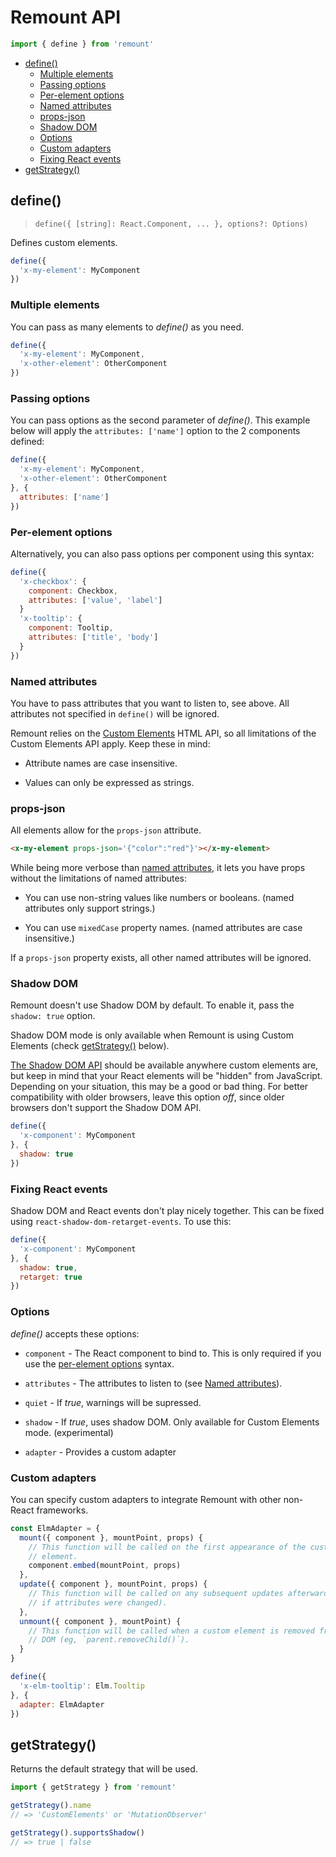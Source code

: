 # Remount API

```js
import { define } from 'remount'
```

<!-- TOC depthFrom:2 depthTo:6 withLinks:1 updateOnSave:0 orderedList:0 -->

- [define()](#define)
  - [Multiple elements](#multiple-elements)
  - [Passing options](#passing-options)
  - [Per-element options](#per-element-options)
  - [Named attributes](#named-attributes)
  - [props-json](#props-json)
  - [Shadow DOM](#shadow-dom)
  - [Options](#options)
  - [Custom adapters](#custom-adapters)
  - [Fixing React events](#fixing-react-events)
- [getStrategy()](#getstrategy)

<!-- /TOC -->

## define()

> `define({ [string]: React.Component, ... }, options?: Options)`

Defines custom elements.

```js
define({
  'x-my-element': MyComponent
})
```

### Multiple elements

You can pass as many elements to _define()_ as you need.

```js
define({
  'x-my-element': MyComponent,
  'x-other-element': OtherComponent
})
```

### Passing options

You can pass options as the second parameter of _define()_. This example below will apply the `attributes: ['name']` option to the 2 components defined:

```js
define({
  'x-my-element': MyComponent,
  'x-other-element': OtherComponent
}, {
  attributes: ['name']
})
```

### Per-element options

Alternatively, you can also pass options per component using this syntax:

```js
define({
  'x-checkbox': {
    component: Checkbox,
    attributes: ['value', 'label']
  }
  'x-tooltip': {
    component: Tooltip,
    attributes: ['title', 'body']
  }
})
```

### Named attributes

You have to pass attributes that you want to listen to, see above. All attributes not specified in `define()` will be ignored.

Remount relies on the [Custom Elements](https://developer.mozilla.org/en-US/docs/Web/Web_Components/Using_custom_elements) HTML API, so all limitations of the Custom Elements API apply. Keep these in mind:

- Attribute names are case insensitive.

- Values can only be expressed as strings.

### props-json

All elements allow for the `props-json` attribute.

```html
<x-my-element props-json='{"color":"red"}'></x-my-element>
```

While being more verbose than [named attributes](#named-attributes), it lets you have props without the limitations of named attributes:

- You can use non-string values like numbers or booleans. (named attributes only support strings.)

- You can use `mixedCase` property names. (named attributes are case insensitive.)

If a `props-json` property exists, all other named attributes will be ignored.

### Shadow DOM

Remount doesn't use Shadow DOM by default. To enable it, pass the `shadow: true` option.

Shadow DOM mode is only available when Remount is using Custom Elements (check [getStrategy()] below).

[The Shadow DOM API](https://developer.mozilla.org/en-US/docs/Web/Web_Components/Using_shadow_DOM) should be available anywhere custom elements are, but keep in mind that your React elements will be "hidden" from JavaScript. Depending on your situation, this may be a good or bad thing. For better compatibility with older browsers, leave this option _off_, since older browsers don't support the Shadow DOM API.

```js
define({
  'x-component': MyComponent
}, {
  shadow: true
})
```

### Fixing React events

Shadow DOM and React events don't play nicely together. This can be fixed using `react-shadow-dom-retarget-events`. To use this:

```js
define({
  'x-component': MyComponent
}, {
  shadow: true,
  retarget: true
})
```

[getstrategy()]: #getstrategy

### Options

_define()_ accepts these options:

- `component` - The React component to bind to. This is only required if you use the [per-element options](#per-element-options) syntax.

- `attributes` - The attributes to listen to (see [Named attributes](#named-attributes)).

- `quiet` - If _true_, warnings will be supressed.

- `shadow` - If _true_, uses shadow DOM. Only available for Custom Elements mode. (experimental)

- `adapter` - Provides a custom adapter

### Custom adapters

You can specify custom adapters to integrate Remount with other non-React frameworks.

```js
const ElmAdapter = {
  mount({ component }, mountPoint, props) {
    // This function will be called on the first appearance of the custom
    // element.
    component.embed(mountPoint, props)
  },
  update({ component }, mountPoint, props) {
    // This function will be called on any subsequent updates afterwards (ie,
    // if attributes were changed).
  },
  unmount({ component }, mountPoint) {
    // This function will be called when a custom element is removed from the
    // DOM (eg, `parent.removeChild()`).
  }
}
```

```js
define({
  'x-elm-tooltip': Elm.Tooltip
}, {
  adapter: ElmAdapter
})
```

## getStrategy()

Returns the default strategy that will be used.

```js
import { getStrategy } from 'remount'
```

```js
getStrategy().name
// => 'CustomElements' or 'MutationObserver'

getStrategy().supportsShadow()
// => true | false
```
